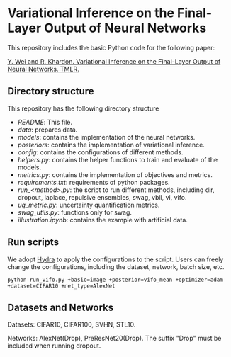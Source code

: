 # Variational Inference on the Final-Layer Output of Neural Networks
This repository includes the basic Python code for the following paper:

[Y. Wei and R. Khardon. Variational Inference on the Final-Layer Output of Neural Networks. TMLR.](https://openreview.net/forum?id=mTOzXLmLKr)

## Directory structure

This repository has the following directory structure
 * *README*: This file.
 * *data*: prepares data.
 * *models*: contains the implementation of the neural networks.
 * *posteriors*: contains the implementation of variational inference.
 * *config*: contains the configurations of different methods.
 * *helpers.py*: contains the helper functions to train and evaluate of the models.
 * *metrics.py*: contains the implementation of objectives and metrics.
 * *requirements.txt*: requirements of python packages.
 * *run_\<method>.py*: the script to run different methods, including dir, dropout, laplace, repulsive ensembles, swag, vbll, vi, vifo.
 * *uq_metric.py*: uncertainty quantification metrics.
 * *swag_utils.py*: functions only for swag.
 * *illustration.ipynb*: contains the example with artificial data.

## Run scripts
We adopt [Hydra](https://hydra.cc/) to apply the configurations to the script. 
Users can freely change the configurations, including the dataset, network, batch size, etc.
```console
python run_vifo.py +basic=image +posterior=vifo_mean +optimizer=adam +dataset=CIFAR10 +net_type=AlexNet
```

## Datasets and Networks
Datasets: CIFAR10, CIFAR100, SVHN, STL10.

Networks: AlexNet(Drop), PreResNet20(Drop). The suffix "Drop" must be included when running dropout.